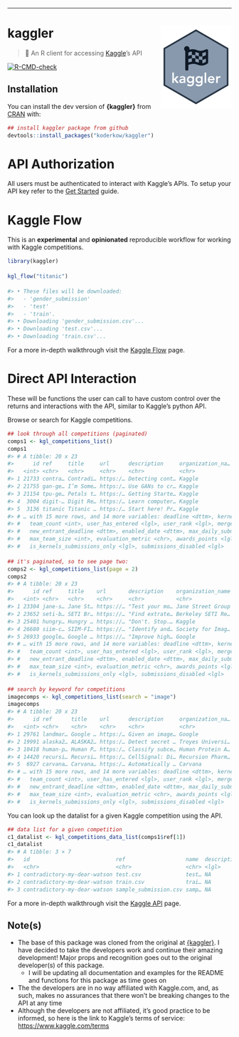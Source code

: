 
<!-- README.md is generated from README.Rmd. Please edit that file -->

-----

# kaggler <img src="man/figures/logo.png" width="160px" align="right" />

> 🏁 An R client for accessing [Kaggle](https://www.kaggle.com)’s API

<!-- badges: start -->

[![R-CMD-check](https://github.com/KoderKow/kaggler/workflows/R-CMD-check/badge.svg)](https://github.com/KoderKow/kaggler/actions)
<!-- badges: end -->

## Installation

You can install the dev version of **{kaggler}** from
[CRAN](https://github.com/koderkow/kaggler) with:

``` r
## install kaggler package from github
devtools::install_packages("koderkow/kaggler")
```

# API Authorization

All users must be authenticated to interact with Kaggle’s APIs. To setup
your API key refer to the [Get
Started](https://koderkow.github.io/kaggler/articles/kaggler.html)
guide.

# Kaggle Flow

This is an **experimental** and **opinionated** reproducible workflow
for working with Kaggle competitions.

``` r
library(kaggler)

kgl_flow("titanic")

#> • These files will be downloaded:
#>   - 'gender_submission'
#>   - 'test'
#>   - 'train'.
#> • Downloading 'gender_submission.csv'...
#> • Downloading 'test.csv'...
#> • Downloading 'train.csv'...
```

For a more in-depth walkthrough visit the [Kaggle
Flow](https://koderkow.github.io/kaggler/articles/kgl-flow.html) page.

# Direct API Interaction

These will be functions the user can call to have custom control over
the returns and interactions with the API, similar to Kaggle’s python
API.

Browse or search for Kaggle competitions.

``` r
## look through all competitions (paginated)
comps1 <- kgl_competitions_list()
comps1
#> # A tibble: 20 x 23
#>      id ref     title     url      description     organization_na… organization_ref category reward
#>   <int> <chr>   <chr>     <chr>    <chr>           <chr>            <chr>            <chr>    <chr> 
#> 1 21733 contra… Contradi… https:/… Detecting cont… Kaggle           kaggle           Getting… Prizes
#> 2 21755 gan-ge… I’m Some… https:/… Use GANs to cr… Kaggle           kaggle           Getting… Prizes
#> 3 21154 tpu-ge… Petals t… https:/… Getting Starte… Kaggle           kaggle           Getting… Knowl…
#> 4  3004 digit-… Digit Re… https:/… Learn computer… Kaggle           kaggle           Getting… Knowl…
#> 5  3136 titanic Titanic … https:/… Start here! Pr… Kaggle           kaggle           Getting… Knowl…
#> # … with 15 more rows, and 14 more variables: deadline <dttm>, kernel_count <int>,
#> #   team_count <int>, user_has_entered <lgl>, user_rank <lgl>, merger_deadline <dttm>,
#> #   new_entrant_deadline <dttm>, enabled_date <dttm>, max_daily_submissions <int>,
#> #   max_team_size <int>, evaluation_metric <chr>, awards_points <lgl>,
#> #   is_kernels_submissions_only <lgl>, submissions_disabled <lgl>

## it's paginated, so to see page two:
comps2 <- kgl_competitions_list(page = 2)
comps2
#> # A tibble: 20 x 23
#>      id ref     title    url       description    organization_name organization_ref category reward
#>   <int> <chr>   <chr>    <chr>     <chr>          <chr>             <chr>            <chr>    <chr> 
#> 1 23304 jane-s… Jane St… https://… "Test your mo… Jane Street Group jane-street-gro… Featured $100,…
#> 2 23652 seti-b… SETI Br… https://… "Find extrate… Berkeley SETI Re… berkeleyseti     Research $15,0…
#> 3 25401 hungry… Hungry … https://… "Don't. Stop.… Kaggle            kaggle           Playgro… Prizes
#> 4 26680 siim-c… SIIM-FI… https://… "Identify and… Society for Imag… siim             Featured $100,…
#> 5 26933 google… Google … https://… "Improve high… Google            google           Research $10,0…
#> # … with 15 more rows, and 14 more variables: deadline <dttm>, kernel_count <int>,
#> #   team_count <int>, user_has_entered <lgl>, user_rank <lgl>, merger_deadline <dttm>,
#> #   new_entrant_deadline <dttm>, enabled_date <dttm>, max_daily_submissions <int>,
#> #   max_team_size <int>, evaluation_metric <chr>, awards_points <lgl>,
#> #   is_kernels_submissions_only <lgl>, submissions_disabled <lgl>

## search by keyword for competitions
imagecomps <- kgl_competitions_list(search = "image")
imagecomps
#> # A tibble: 20 x 23
#>      id ref      title    url      description     organization_na… organization_ref category reward
#>   <int> <chr>    <chr>    <chr>    <chr>           <chr>            <chr>            <chr>    <chr> 
#> 1 29761 landmar… Google … https:/… Given an image… Google           google           Research Swag  
#> 2 19991 alaska2… ALASKA2… https:/… Detect secret … Troyes Universi… UTT              Research $25,0…
#> 3 10418 human-p… Human P… https:/… Classify subce… Human Protein A… human-protein-a… Featured $37,0…
#> 4 14420 recursi… Recursi… https:/… CellSignal: Di… Recursion Pharm… recursionpharma  Research $13,0…
#> 5  6927 carvana… Carvana… https:/… Automatically … Carvana          carvana          Featured $25,0…
#> # … with 15 more rows, and 14 more variables: deadline <dttm>, kernel_count <int>,
#> #   team_count <int>, user_has_entered <lgl>, user_rank <lgl>, merger_deadline <dttm>,
#> #   new_entrant_deadline <dttm>, enabled_date <dttm>, max_daily_submissions <int>,
#> #   max_team_size <int>, evaluation_metric <chr>, awards_points <lgl>,
#> #   is_kernels_submissions_only <lgl>, submissions_disabled <lgl>
```

You can look up the datalist for a given Kaggle competition using the
API.

``` r
## data list for a given competition
c1_datalist <- kgl_competitions_data_list(comps1$ref[1])
c1_datalist
#> # A tibble: 3 × 7
#>   id                           ref                   name  description total_bytes url   creation_date      
#>   <chr>                        <chr>                 <chr> <lgl>             <int> <chr> <dttm>             
#> 1 contradictory-my-dear-watson test.csv              test… NA              1180141 http… 2020-07-27 19:45:43
#> 2 contradictory-my-dear-watson train.csv             trai… NA              2771659 http… 2020-07-27 19:45:43
#> 3 contradictory-my-dear-watson sample_submission.csv samp… NA                67549 http… 2020-07-27 19:45:43
```

For a more in-depth walkthrough visit the [Kaggle
API](https://koderkow.github.io/kaggler/articles/kaggle-api.html) page.

## Note(s)

  - The base of this package was cloned from the original at
    [{kaggler}](https://github.com/mkearney/kaggler). I have decided to
    take the developers work and continue their amazing development\!
    Major props and recognition goes out to the original developer(s) of
    this package.
      - I will be updating all documentation and examples for the README
        and functions for this package as time goes on
  - The the developers are in no way affiliated with Kaggle.com, and, as
    such, makes no assurances that there won’t be breaking changes to
    the API at any time
  - Although the developers are not affiliated, it’s good practice to be
    informed, so here is the link to Kaggle’s terms of service:
    <https://www.kaggle.com/terms>
